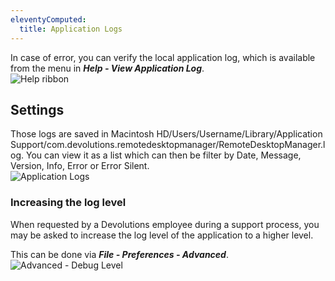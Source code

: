 ```yaml
---
eleventyComputed:
  title: Application Logs
---
```

In case of error, you can verify the local application log, which is available from the menu in ***Help - View Application Log***.  
![Help ribbon](https://webdevolutions.azureedge.net/docs/en/rdm/mac/clip10463.png) 

## Settings 

Those logs are saved in Macintosh HD/Users/Username/Library/Application Support/com.devolutions.remotedesktopmanager/RemoteDesktopManager.log. You can view it as a list which can then be filter by Date, Message, Version, Info, Error or Error Silent.  
![Application Logs](https://webdevolutions.azureedge.net/docs/en/rdm/mac/clip10464.png) 

### Increasing the log level 

When requested by a Devolutions employee during a support process, you may be asked to increase the log level of the application to a higher level.  

This can be done via ***File - Preferences - Advanced***.  
![Advanced - Debug Level](https://webdevolutions.azureedge.net/docs/en/rdm/mac/clip10465.png) 
